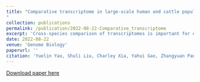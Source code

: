 ```yaml
---
title: "Comparative transcriptome in large-scale human and cattle populations
"
collection: publications
permalink: /publication/2022-08-22-Comparative_transcriptome
excerpt: 'Cross-species comparison of transcriptomes is important for elucidating evolutionary molecular mechanisms underpinning phenotypic variation between and within species, yet to date it has been essentially limited to model organisms with relatively small sample sizes. Here, we systematically analyze and compare 10,830 and 4866 publicly available RNA-seq samples in humans and cattle, respectively, representing 20 common tissues. Focusing on 17,315 orthologous genes, we demonstrate that mean/median gene expression, inter-individual variation of expression, expression quantitative trait loci, and gene co-expression networks are generally conserved between humans and cattle. By examining large-scale genome-wide association studies for 46 human traits (average n = 327,973) and 45 cattle traits (average n = 24,635), we reveal that the heritability of complex traits in both species is significantly more enriched in transcriptionally conserved than diverged genes across tissues.'
date: 2022-08-22
venue: 'Genome Biology'
paperurl: ''
citation: 'Yuelin Yao, Shuli Liu, Charley Xia, Yahui Gao, Zhangyuan Pan, Oriol Canela-Xandri, Ava Khamseh et al. "Comparative transcriptome in large-scale human and cattle populations." Genome Biology 23, no. 1 (2022): 1-24.'
---
```


[Download paper here](https://genomebiology.biomedcentral.com/articles/10.1186/s13059-022-02745-4)

